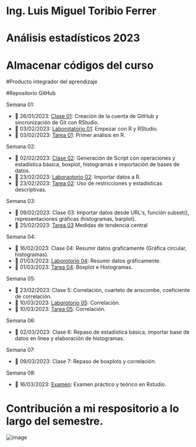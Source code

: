 # Ing. Luis Miguel Toribio Ferrer
# Análisis estadísticos 2023
# Almacenar códigos del curso
#Producto integrador del aprendizaje

#Repositorio GitHub

Semana 01: 

+ 📅 26/01/2023: [Clase 01](https://github.com/toryferrer/Analisis_estadisticos_2023/tree/main/Scripts/Script_1): Creación de la cuenta de GitHub y sincronización de Git con RStudio.
+ 📅 03/02/2023: [Laborotatorio 01](https://github.com/toryferrer/Analisis_estadisticos_2023/tree/main/Laboratorios/Lab_Semana_1): Empezar con R y RStudio.
+ 📅 03/02/2023: [Tarea 01](https://github.com/toryferrer/Analisis_estadisticos_2023/tree/main/Tareas/Tarea_01): Primer análisis en R.

Semana 02:

+ 📅 02/02/2023: [Clase 02](https://github.com/toryferrer/Analisis_estadisticos_2023/tree/main/Scripts/Script_2): Generación de Script con operaciones y estadística básica, boxplot, histogramas e importación de bases de datos.
+ 📅 23/02/2023: [Laboraotorio 02](https://github.com/toryferrer/Analisis_estadisticos_2023/tree/main/Laboratorios/Lab_Semana_3): Importar datos a R.
+ 📅 23/02/2023: [Tarea 02](https://github.com/toryferrer/Analisis_estadisticos_2023/tree/main/Tareas/Tarea_02): Uso de restricciones y estadísticas descriptivas.
  
Semana 03:

+ 📅 09/02/2023: Clase 03: Importar datos desde URL's, función subset(), representaciones gráficas (histogramas, barplot).
+ 📅 25/02/2023: [Tarea 03](https://github.com/toryferrer/Analisis_estadisticos_2023/tree/main/Tareas/Tarea_03) Medidas de tendencia central

Semana 04:

+ 📅 16/02/2023: Clase 04: Resumir datos graficamente (Gráfica circular, histogramas).
+ 📅 01/03/2023: [Laborotorio 04](https://github.com/toryferrer/Analisis_estadisticos_2023/tree/main/Laboratorios/Lab_Semana_4): Resumir datos gráficamente.
+ 📅 01/03/2023: [Tarea 04](https://github.com/toryferrer/Analisis_estadisticos_2023/tree/main/Tareas/Tarea_04): Boxplot e Histogramas.

Semana 05: 

+ 📅 23/02/2023: Clase 5: Correlación, cuarteto de anscombe, coeficiente de correlación.
+ 📅 10/03/2023: [Laborotorio 05](https://github.com/toryferrer/Analisis_estadisticos_2023/tree/main/Laboratorios/Lab_Semana_5): Correlación.
+ 📅 10/03/2023: [Tarea 05](https://github.com/toryferrer/Analisis_estadisticos_2023/tree/main/Tareas/Tarea_05): Correlación.

Semana 06:

+ 📅 02/03/2023: Clase 6: Repaso de estadística básica, importar base de datos en línea y elaboración de histogramas.

Semana 07:
  
+ 📅 09/03/2023: Clase 7: Repaso de boxplots y correlación.

Semana 08:

+ 📅 16/03/2023: [Examen](https://github.com/toryferrer/Analisis_estadisticos_2023/tree/main/Examen): Examen práctico y teórico  en Rstudio.

# Contribución a mi respositorio a lo largo del semestre.
![image](https://user-images.githubusercontent.com/123662633/232903223-4f2b180b-45e2-496f-8567-1d569b480bf4.png)


